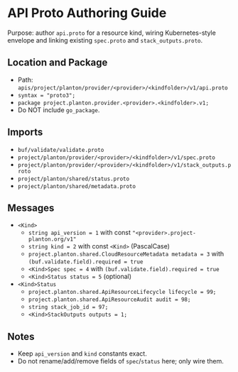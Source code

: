 # API Proto Authoring Guide

Purpose: author `api.proto` for a resource kind, wiring Kubernetes-style envelope and linking existing `spec.proto` and `stack_outputs.proto`.

## Location and Package
- Path: `apis/project/planton/provider/<provider>/<kindfolder>/v1/api.proto`
- `syntax = "proto3";`
- `package project.planton.provider.<provider>.<kindfolder>.v1;`
- Do NOT include `go_package`.

## Imports
- `buf/validate/validate.proto`
- `project/planton/provider/<provider>/<kindfolder>/v1/spec.proto`
- `project/planton/provider/<provider>/<kindfolder>/v1/stack_outputs.proto`
- `project/planton/shared/status.proto`
- `project/planton/shared/metadata.proto`

## Messages
- `<Kind>`
  - `string api_version = 1` with const `"<provider>.project-planton.org/v1"`
  - `string kind = 2` with const `<Kind>` (PascalCase)
  - `project.planton.shared.CloudResourceMetadata metadata = 3` with `(buf.validate.field).required = true`
  - `<Kind>Spec spec = 4` with `(buf.validate.field).required = true`
  - `<Kind>Status status = 5` (optional)
- `<Kind>Status`
  - `project.planton.shared.ApiResourceLifecycle lifecycle = 99;`
  - `project.planton.shared.ApiResourceAudit audit = 98;`
  - `string stack_job_id = 97;`
  - `<Kind>StackOutputs outputs = 1;`

## Notes
- Keep `api_version` and `kind` constants exact.
- Do not rename/add/remove fields of `spec`/`status` here; only wire them.
